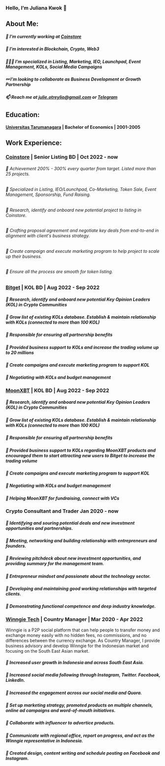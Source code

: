 ### Hello, I’m Juliana Kwok 👋

## About Me:
##### 💼 I’m currently working at [Coinstore](https://www.coinstore.com)
##### 👀 I’m interested in Blockchain, Crypto, Web3
##### 👩🏻‍💻 I’m specialized in Listing, Marketing, IEO, Launchpad, Event Management, KOLs, Social Media Campaigns
##### ⚯ I’m looking to collaborate as Business Development or Growth Partnership
##### 📫 Reach me at julie.otreylio@gmail.com or [Telegram](https://t.me/otreylio)

## Education:
#### [Universitas Tarumanagara](https://untar.ac.id/) | Bachelor of Economics | 2001-2005

## Work Experience:
### [Coinstore](https://www.coinstore.com) | Senior Listing BD | Oct 2022 - now
###### 📌 Achievement 200% - 300% every quarter from target. Listed more than 25 projects.
###### 📌 Specialized in Listing, IEO/Launchpad, Co-Marketing, Token Sale, Event Management, Sponsorship, Fund Raising.
###### 📌 Research, identify and onboard new potential project to listing in Coinstore.
###### 📌 Crafting proposal agreement and negotiate key deals from end-to-end in alignment with client's business strategy.
###### 📌 Create campaign and execute marketing program to help project to scale up their business.
###### 📌 Ensure all the process are smooth for token listing.

### [Bitget](https://www.bitget.com) | KOL BD | Aug 2022 - Sep 2022
##### 📌 Research, identify and onboard new potential Key Opinion Leaders (KOL) in Crypto Communities
##### 📌 Grow list of existing KOLs database. Establish & maintain relationship with KOLs (connected to more than 100 KOL)
##### 📌 Responsible for ensuring all partnership benefits
##### 📌 Provided business support to KOLs and increase the trading volume up to 20 millions
##### 📌 Create campaigns and execute marketing program to support KOL
##### 📌 Negotiating with KOLs and budget management

### [MoonXBT](https://www.moonxbt.com) | KOL BD | Aug 2022 - Sep 2022
##### 📌 Research, identify and onboard new potential Key Opinion Leaders (KOL) in Crypto Communities
##### 📌 Grow list of existing KOLs database. Establish & maintain relationship with KOLs (connected to more than 100 KOL)
##### 📌 Responsible for ensuring all partnership benefits
##### 📌 Provided business support to KOLs regarding MoonXBT products and encouraged them to start attracting new users to Bitget to increase the trading volume
##### 📌 Create campaigns and execute marketing program to support KOL
##### 📌 Negotiating with KOLs and budget management
##### 📌 Helping MoonXBT for fundraising, connect with VCs

### Crypto Consultant and Trader Jan 2020 - now
##### 📌 Identifying and souring potential deals and new investment opportunities and partnerships.
##### 📌 Meeting, networking and building relationship with entrepreneurs and founders.
##### 📌 Reviewing pitchdeck about new investment opportunities, and providing summary for the management team.
##### 📌 Entrepreneur mindset and passionate about the technology sector.
##### 📌 Developing and maintaining good working relationships with targeted clients.
##### 📌 Demonstrating functional competence and deep industry knowledge.

### [Winngie Tech](https://www.winngie.com) | Country Manager | Mar 2020 - Apr 2022
Winngie is a P2P social platform that can help people to transfer money and exchange money easily with no hidden fees,
no commissions, and no differences between the currency exchange. As Country Manager, I provide business advisory
and develop Winngie for the Indonesian market and focusing on the South East Asian market.

##### 📌 Increased user growth in Indonesia and across South East Asia.
##### 📌 Increased social media following through Instagram, Twitter. Facebook, LinkedIn.
##### 📌 Increased the engagement across our social media and Quora.
##### 📌 Set up marketing strategy, promoted products on multiple channels, online ad campaigns and word-of-mouth initiatives.
##### 📌 Collaborate with influencer to advertice products.
##### 📌 Communicate with regional office, report on progress, and act as the Winngie representative in Indonesia.
##### 📌 Created design, content writing and schedule posting on Facebook and Instagram.





<!---
JulianaKwok/JulianaKwok is a ✨ special ✨ repository because its `README.md` (this file) appears on your GitHub profile.
You can click the Preview link to take a look at your changes.
--->

